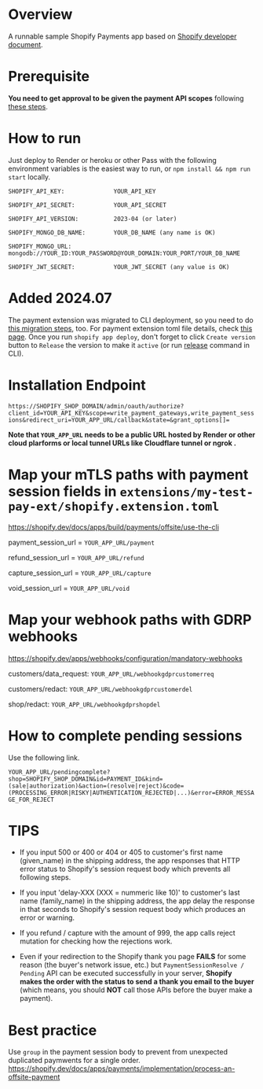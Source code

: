 # Overview
A runnable sample Shopify Payments app based on [Shopify developer document](https://shopify.dev/docs/apps/payments).

# Prerequisite
**You need to get approval to be given the payment API scopes** following [these steps](https://shopify.dev/docs/apps/payments#payments-app-approval-process).

# How to run
Just deploy to Render or heroku or other Pass with the following environment variables is the easiest way to run, or `npm install && npm run start` locally.
```
SHOPIFY_API_KEY:              YOUR_API_KEY

SHOPIFY_API_SECRET:           YOUR_API_SECRET

SHOPIFY_API_VERSION:          2023-04 (or later)

SHOPIFY_MONGO_DB_NAME:        YOUR_DB_NAME (any name is OK)

SHOPIFY_MONGO_URL:            mongodb://YOUR_ID:YOUR_PASSWORD@YOUR_DOMAIN:YOUR_PORT/YOUR_DB_NAME

SHOPIFY_JWT_SECRET:           YOUR_JWT_SECRET (any value is OK)
```

# Added 2024.07
The payment extension was migrated to CLI deployment, so you need to do [this migration steps](https://shopify.dev/docs/apps/build/payments/migrate-extensions-to-shopify-cli), too. For payment extension toml file details, check [this page](https://shopify.dev/docs/apps/build/payments/offsite/use-the-cli). Once you run `shopify app deploy`, don't forget to click `Create version` button to `Release` the version to make it `active` (or run [release](https://shopify.dev/docs/api/shopify-cli/app/app-release) command in CLI).

# Installation Endpoint
`https://SHOPIFY_SHOP_DOMAIN/admin/oauth/authorize?client_id=YOUR_API_KEY&scope=write_payment_gateways,write_payment_sessions&redirect_uri=YOUR_APP_URL/callback&state=&grant_options[]=`

**Note that `YOUR_APP_URL` needs to be a public URL hosted by Render or other cloud plarforms or local tunnel URLs like Cloudflare tunnel or ngrok .**

# Map your mTLS paths with payment session fields in `extensions/my-test-pay-ext/shopify.extension.toml`
https://shopify.dev/docs/apps/build/payments/offsite/use-the-cli

payment_session_url =  `YOUR_APP_URL/payment`

refund_session_url =  `YOUR_APP_URL/refund`

capture_session_url = `YOUR_APP_URL/capture`

void_session_url = `YOUR_APP_URL/void`

# Map your webhook paths with GDRP webhooks
https://shopify.dev/apps/webhooks/configuration/mandatory-webhooks

customers/data_request:  `YOUR_APP_URL/webhookgdprcustomerreq`

customers/redact:  `YOUR_APP_URL/webhookgdprcustomerdel`

shop/redact:  `YOUR_APP_URL/webhookgdprshopdel`

# How to complete pending sessions 
Use the following link.

`YOUR_APP_URL/pendingcomplete?shop=SHOPIFY_SHOP_DOMAIN&id=PAYMENT_ID&kind=(sale|authorization)&action=(resolve|reject)&code=(PROCESSING_ERROR|RISKY|AUTHENTICATION_REJECTED|...)&error=ERROR_MESSAGE_FOR_REJECT`

# TIPS
- If you input 500 or 400 or 404 or 405 to customer's first name (given_name) in the shipping address, the app responses that HTTP error status to Shopify's session request body which prevents all following steps. 

- If you input 'delay-XXX (XXX = nummeric like 10)' to customer's last name (family_name) in the shipping address, the app delay the response in that seconds to Shopify's session request body which produces an error or warning.

- If you refund / capture with the amount of 999, the app calls reject mutation for checking how the rejections work.

- Even if your redirection to the Shopify thank you page **FAILS** for some reason (the buyer's network issue, etc.) but `PaymentSessionResolve / Pending` API can be executed successfully in your server, **Shopify makes the order with the status to send a thank you email to the buyer** (which means, you should **NOT** call those APIs before the buyer make a payment).

# Best practice
Use `group` in the payment session body to prevent from unexpected duplicated paymwents for a single order.
https://shopify.dev/docs/apps/payments/implementation/process-an-offsite-payment






